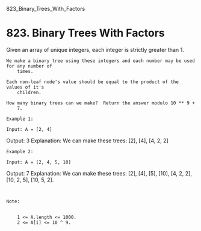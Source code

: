 823_Binary_Trees_With_Factors
# 823. Binary Trees With Factors

Given an array of unique integers, each integer is strictly greater than 1.

    We make a binary tree using these integers and each number may be used for any number of
        times.

    Each non-leaf node's value should be equal to the product of the values of it's
        children.

    How many binary trees can we make?  Return the answer modulo 10 ** 9 +
        7.

    Example 1:

    Input: A = [2, 4]
Output: 3
Explanation: We can make these trees: [2], [4], [4, 2, 2]

    Example 2:

    Input: A = [2, 4, 5, 10]
Output: 7
Explanation: We can make these trees: [2], [4], [5], [10], [4, 2, 2], [10, 2, 5], [10, 5, 2].

     

    Note:

    
        1 <= A.length <= 1000.
        2 <= A[i] <= 10 ^ 9.